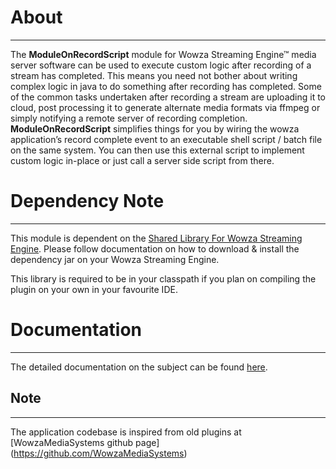 # About
---


The **ModuleOnRecordScript** module for Wowza Streaming Engine™ media server software can be used to execute custom logic after recording of a stream has completed. This means you need not bother about writing complex logic in java to do something after recording has completed. Some of the common tasks undertaken after recording a stream are uploading it to cloud, post processing it to generate alternate media formats via ffmpeg or simply notifying a remote server of recording completion. **ModuleOnRecordScript**  simplifies things for you by wiring the wowza application’s record complete event to an executable shell script / batch file on the same system. You can then use this external script to implement custom logic in-place or just call a server side script from there.

# Dependency Note
---

This module is dependent on the [Shared Library For Wowza Streaming Engine](https://github.com/connessionetech/rtmpworld-wse-utilities). Please follow documentation on how to download & install the dependency jar on your Wowza Streaming Engine.

This library is required to be in your classpath if you plan on compiling the plugin on your own in your favourite IDE.

# Documentation
---

The detailed documentation on the subject can be found [here](https://rtmpworld.com/blog/execute-custom-logic-via-shell-script-after-recording-a-stream-in-the-wowza-streaming-engine/).

## Note
---

The application codebase is inspired from old plugins at [WowzaMediaSystems github page] (https://github.com/WowzaMediaSystems)
